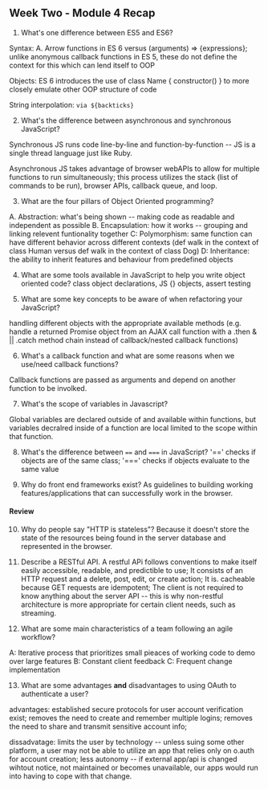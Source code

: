 ## Week Two - Module 4 Recap

1. What's one difference between ES5 and ES6?

Syntax: A. Arrow functions in ES 6 versus (arguments) => {expressions}; unlike anonymous callback functions in ES 5, these do not define the context for this which can lend itself to OOP

Objects: ES 6 introduces the use of class Name { constructor() } to more closely emulate other OOP structure of code

String interpolation: `via ${backticks}` 
 
2. What's the difference between asynchronous and synchronous JavaScript? 

Synchronous JS runs code line-by-line and function-by-function -- JS is a single thread language just like Ruby. 

Asynchronous JS takes advantage of browser webAPIs to allow for multiple functions to run simultaneously; this process utilizes the stack (list of commands to be run), browser APIs, callback queue, and loop.  

3. What are the four pillars of Object Oriented programming?

A. Abstraction: what's being shown -- making code as readable and independent as possible
B. Encapsulation: how it works -- grouping and linking relevent funtionality together
C: Polymorphism: same function can have different behavior across different contexts (def walk in the context of class Human versus def walk in the context of class Dog)
D: Inheritance: the ability to inherit features and behaviour from predefined objects

4. What are some tools available in JavaScript to help you write object oriented code?
class object declarations,  JS {} objects, assert testing

5. What are some key concepts to be aware of when refactoring your JavaScript?

handling different objects with the appropriate available methods (e.g. handle a returned Promise object from an AJAX call function with a .then & || .catch method chain instead of callback/nested callback functions) 

6. What's a callback function and what are some reasons when we use/need callback functions?

Callback functions are passed as arguments and depend on another function to be involked. 

7. What's the scope of variables in Javascript?

Global variables are declared outside of and available within functions, but variables decralred inside of a function are local limited to the scope within that function. 

8. What's the difference between `==` and `===` in JavaScript?
'==' checks if objects are of the same class; '===' checks if objects evaluate to the same value

9. Why do front end frameworks exist?
As guidelines to building working features/applications that can successfully work in the browser. 

#### Review  

10. Why do people say "HTTP is stateless"?
Because it doesn't store the state of the resources being found in the server database and represented in the browser. 

11. Describe a RESTful API.
A restful APi follows conventions to make itself easily accessible, readable, and predictible to use; It consists of an HTTP request and a delete, post, edit, or create action; It is. cacheable because GET requests are idempotent; The client is not required to know anything about the server API -- this is why non-restful architecture is more appropriate for certain client needs, such as streaming. 

12. What are some main characteristics of a team following an agile workflow?

A: Iterative process that prioritizes small pieaces of working code to demo over large features
B: Constant client feedback
C: Frequent change implementation


13. What are some advantages **and** disadvantages to using OAuth to authenticate a user?

advantages: established secure protocols for user account verification exist; removes the need to create and remember multiple logins; removes the need to share and transmit sensitive account info; 

dissadvatage: limits the user by technology -- unless suing some other platform, a user may not be able to utilize an app that relies only on o.auth for account creation; less autonomy -- if external app/api is changed wihtout notice, not maintained or becomes unavailable, our apps would run into having to cope with that change. 
